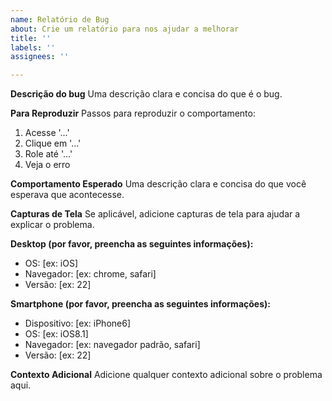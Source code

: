 ```yaml
---
name: Relatório de Bug
about: Crie um relatório para nos ajudar a melhorar
title: ''
labels: ''
assignees: ''

---
```


**Descrição do bug**
Uma descrição clara e concisa do que é o bug.

**Para Reproduzir**
Passos para reproduzir o comportamento:
1. Acesse '...'
2. Clique em '...'
3. Role até '...'
4. Veja o erro

**Comportamento Esperado**
Uma descrição clara e concisa do que você esperava que acontecesse.

**Capturas de Tela**
Se aplicável, adicione capturas de tela para ajudar a explicar o problema.

**Desktop (por favor, preencha as seguintes informações):**
- OS: [ex: iOS]
- Navegador: [ex: chrome, safari]
- Versão: [ex: 22]

**Smartphone (por favor, preencha as seguintes informações):**
- Dispositivo: [ex: iPhone6]
- OS: [ex: iOS8.1]
- Navegador: [ex: navegador padrão, safari]
- Versão: [ex: 22]

**Contexto Adicional**
Adicione qualquer contexto adicional sobre o problema aqui.
